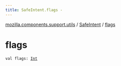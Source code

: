 ```yaml
---
title: SafeIntent.flags - 
---
```


[mozilla.components.support.utils](../index.html) / [SafeIntent](index.html) / [flags](./flags.html)

# flags

`val flags: `[`Int`](https://kotlinlang.org/api/latest/jvm/stdlib/kotlin/-int/index.html)